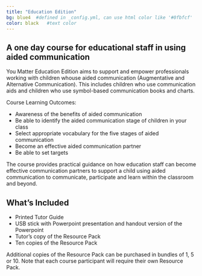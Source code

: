 ```yaml
---
title: "Education Edition"
bg: blue4  #defined in _config.yml, can use html color like '#0fbfcf'
color: black   #text color
---
```


## A one day course for educational staff in using aided communication
You Matter Education Edition aims to support and empower professionals working with children whouse aided communication (Augmentative and Alternative Communication).
This includes children who use communication aids and children who use symbol-based communication books and charts.

Course Learning Outcomes:

*  Awareness of the benefits of aided communication
*  Be able to identify the aided communication stage of children in your class
*  Select appropriate vocabulary for the five stages of aided communication
*  Become an effective aided communication partner
*  Be able to set targets

The course provides practical guidance on how education staff can become effective communication partners to support a child using aided communication to communicate, participate and learn within the classroom and beyond.

## What’s Included

* Printed Tutor Guide
* USB stick with Powerpoint presentation and handout version of the Powerpoint 
* Tutor’s copy of the Resource Pack 
* Ten copies of the Resource Pack

Additional copies of the Resource Pack can be purchased in bundles of 1, 5 or 10.
Note that each course participant will require their own Resource Pack.
